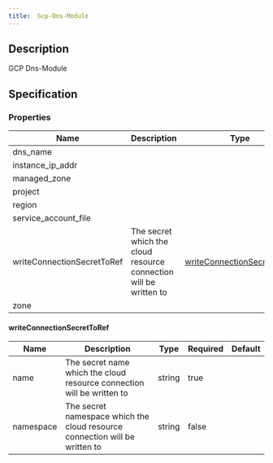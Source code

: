 ```yaml
---
title:  Gcp-Dns-Module
---
```


## Description

GCP Dns-Module

## Specification


### Properties

 Name | Description | Type | Required | Default 
 ------------ | ------------- | ------------- | ------------- | ------------- 
 dns_name |  |  | true |  
 instance_ip_addr |  |  | true |  
 managed_zone |  |  | true |  
 project |  |  | true |  
 region |  |  | false |  
 service_account_file |  |  | false |  
 writeConnectionSecretToRef | The secret which the cloud resource connection will be written to | [writeConnectionSecretToRef](#writeConnectionSecretToRef) | false |  
 zone |  |  | false |  


#### writeConnectionSecretToRef

 Name | Description | Type | Required | Default 
 ------------ | ------------- | ------------- | ------------- | ------------- 
 name | The secret name which the cloud resource connection will be written to | string | true |  
 namespace | The secret namespace which the cloud resource connection will be written to | string | false |  
